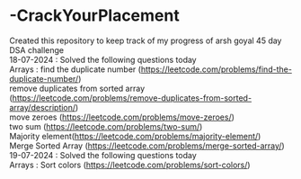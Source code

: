 # -CrackYourPlacement
Created this repository to keep track of my progress of arsh goyal 45 day DSA challenge<br/>
18-07-2024 : Solved the following questions today<br/>
Arrays : find the duplicate number (https://leetcode.com/problems/find-the-duplicate-number/)<br/>
         remove duplicates from sorted array (https://leetcode.com/problems/remove-duplicates-from-sorted-array/description/)<br/>
         move zeroes (https://leetcode.com/problems/move-zeroes/)<br/>
         two sum (https://leetcode.com/problems/two-sum/)<br/>
         Majority element(https://leetcode.com/problems/majority-element/)<br/>
         Merge Sorted Array (https://leetcode.com/problems/merge-sorted-array/) <br/>
19-07-2024 : Solved the following questions today<br/>
Arrays : Sort colors (https://leetcode.com/problems/sort-colors/)
         
         
         
